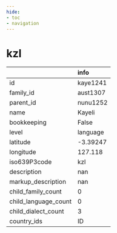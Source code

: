 ```yaml
---
hide:
- toc
- navigation
---
```

# kzl
|                      | info     |
|:---------------------|:---------|
| id                   | kaye1241 |
| family_id            | aust1307 |
| parent_id            | nunu1252 |
| name                 | Kayeli   |
| bookkeeping          | False    |
| level                | language |
| latitude             | -3.39247 |
| longitude            | 127.118  |
| iso639P3code         | kzl      |
| description          | nan      |
| markup_description   | nan      |
| child_family_count   | 0        |
| child_language_count | 0        |
| child_dialect_count  | 3        |
| country_ids          | ID       |